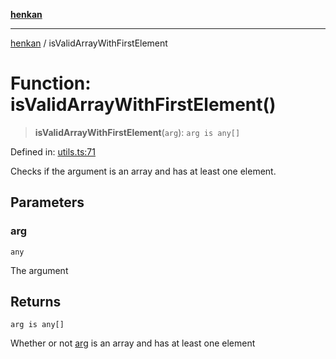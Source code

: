 [**henkan**](../README.md)

***

[henkan](../README.md) / isValidArrayWithFirstElement

# Function: isValidArrayWithFirstElement()

> **isValidArrayWithFirstElement**(`arg`): `arg is any[]`

Defined in: [utils.ts:71](https://github.com/Ronokof/Henkan/blob/17544df04e711a7f1119a1cdd6fdf0d29ac91844/src/utils.ts#L71)

Checks if the argument is an array and has at least one element.

## Parameters

### arg

`any`

The argument

## Returns

`arg is any[]`

Whether or not [arg](#isvalidarraywithfirstelement) is an array and has at least one element
